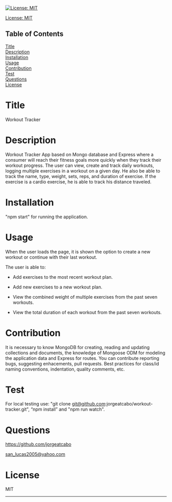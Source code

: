 
[![License: MIT](https://img.shields.io/badge/License-MIT-yellow.svg)](https://opensource.org/licenses/MIT)

[License: MIT](https://opensource.org/licenses/MIT)

## Table of Contents
  
[Title](#Title)  
[Description](#Description)  
[Installation](#Installation)  
[Usage](#Usage)  
[Contribution](#Contribution)  
[Test](#Test)  
[Questions](#Questions)    
[License](#License)    
# Title
Workout Tracker

# Description
Workout Tracker App based on Mongo database and Express where a consumer will reach their fitness goals more quickly when they track their workout progress. The user can view, create and track daily workouts, logging multiple exercises in a workout on a given day. He also be able to track the name, type, weight, sets, reps, and duration of exercise. If the exercise is a cardio exercise, he is able to track his distance traveled.

# Installation
"npm start" for running the application.

# Usage
When the user loads the page, it is shown the option to create a new workout or continue with their last workout.

The user is able to:

  * Add exercises to the most recent workout plan.

  * Add new exercises to a new workout plan.

  * View the combined weight of multiple exercises from the past seven workouts.

  * View the total duration of each workout from the past seven workouts.

# Contribution
It is necessary to know MongoDB for creating, reading and updating collections and documents, the knowledge of Mongoose ODM for modeling the application data and Express for routes. You can contribute reporting bugs, suggesting enhacements, pull requests. Best practices for class/id naming conventions, indentation, quality comments, etc.

# Test
For local testing use: "git clone git@github.com:jorgeatcabo/workout-tracker.git", “npm install” and "npm run watch".

# Questions
https://github.com/jorgeatcabo

san_lucas2005@yahoo.com

# License
MIT

----
